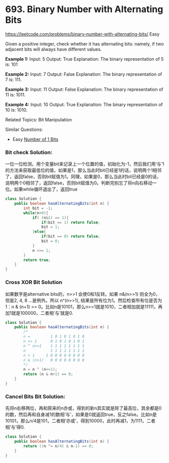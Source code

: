 # 693. Binary Number with Alternating Bits
<https://leetcode.com/problems/binary-number-with-alternating-bits/>
Easy

Given a positive integer, check whether it has alternating bits: namely, if two adjacent bits will always have different values.

**Example 1:**
    Input: 5
    Output: True
    Explanation:
    The binary representation of 5 is: 101

**Example 2:**
    Input: 7
    Output: False
    Explanation:
    The binary representation of 7 is: 111.

**Example 3:**
    Input: 11
    Output: False
    Explanation:
    The binary representation of 11 is: 1011.

**Example 4:**
    Input: 10
    Output: True
    Explanation:
    The binary representation of 10 is: 1010.

Related Topics: Bit Manipulation

Similar Questions: 
* Easy [Number of 1 Bits](https://leetcode.com/problems/number-of-1-bits/)

### Bit check Solution:
一位一位检测。用个变量bit来记录上一个位置的值，初始化为-1，然后我们用‘与’1的方法来获取最低位的值，如果是1，那么当此时bit已经是1的话，说明两个1相邻了，返回false，否则bit赋值为1。同理，如果是0，那么当此时bit已经是0的话，说明两个0相邻了，返回false，否则bit赋值为0。判断完别忘了将n向右移动一位。如果while循环退出了，返回true

```java
class Solution {
    public boolean hasAlternatingBits(int n) {
        int bit = -1;
        while(n>0){
            if( (n&1) == 1){
                if(bit == 1) return false;
                bit = 1;
            }else{
                if(bit == 0) return false;
                bit = 0;
            }
            n >>= 1;
        }
        return true;
    }
}
```

### Cross XOR Bit Solution
如果数字是alternative bits的，n>>1 会使0和1反转。如果 n&(n>>1) 则全为0，但是2, 4, 8 ...是例外。所以 n^(n>>1), 结果是所有位为1。然后检查所有位是否为1：n & (n+1) == 0。比如n是10101，那么n>>1就是1010，二者相加就是11111，再加1就是100000，二者相‘与’就是0.

```java
class Solution {
    public boolean hasAlternatingBits(int n) {
        /*
        n =         1 0 1 0 1 0 1 0
        n >> 1      0 1 0 1 0 1 0 1
        n ^ n>>1    1 1 1 1 1 1 1 1
        n           1 1 1 1 1 1 1 1
        n + 1     1 0 0 0 0 0 0 0 0
        n & (n+1)   0 0 0 0 0 0 0 0
        */
        n = n ^ (n>>1);
        return (n & n+1) == 0;
    }
}
```

### Cancel Bits Bit Solution:
先将n右移两位，再和原来的n亦或，得到的新n其实就是除了最高位，其余都是0的数，然后再和自身减1的数相‘与’，如果是0就返回true，反之false。比如n是10101，那么n/4是101，二者相‘亦或’，得到10000，此时再减1，为1111，二者相‘与’得0.

```java
class Solution {
    public boolean hasAlternatingBits(int n) {
        return ((n ^= n/4) & n-1) == 0;
    }
}
```